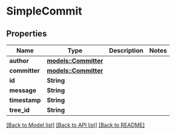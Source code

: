 # SimpleCommit

## Properties

Name | Type | Description | Notes
------------ | ------------- | ------------- | -------------
**author** | [**models::Committer**](Committer.md) |  | 
**committer** | [**models::Committer**](Committer.md) |  | 
**id** | **String** |  | 
**message** | **String** |  | 
**timestamp** | **String** |  | 
**tree_id** | **String** |  | 

[[Back to Model list]](../README.md#documentation-for-models) [[Back to API list]](../README.md#documentation-for-api-endpoints) [[Back to README]](../README.md)


